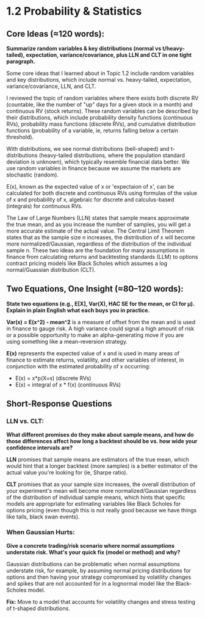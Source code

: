 # 1.2 Probability & Statistics

## Core Ideas (≈120 words):
**Summarize random variables & key distributions (normal vs t/heavy-tailed), expectation, variance/covariance, plus LLN and CLT in one tight paragraph.**

Some core ideas that I learned about in Topic 1.2 include random variables and key distributions, which include normal vs. heavy-tailed, expectation, variance/covariance, LLN, and CLT. 

I reviewed the topic of random variables where there exists both discrete RV (countable, like the number of "up" days for a given stock in a month) and continuous RV (stock returns). These random variables can be described by their distributions, which include probability density functions (continuous RVs), probability mass functions (discrete RVs), and cumulative distribution functions (probability of a variable, ie, returns falling below a certain threshold). 

With distributions, we see normal distributions (bell-shaped) and t-distributions (heavy-tailed distributions, where the population standard deviation is unknown), which typically resemble financial data better. We use random variables in finance because we assume the markets are stochastic (random). 

E(x), known as the expected value of x or 'expectaion of x', can be calculated for both discrete and continuous RVs using formulas of the value of x and probability of x, algebraic for discrete and calculus-based (integrals) for continuous RVs. 

The Law of Large Numbers (LLN) states that sample means approximate the true mean, and as you increase the number of samples, you will get a more accurate estimate of the actual value. The Central Limit Theorem states that as the sample size n increases, the distribution of x will become more normalized/Gaussian, regardless of the distribution of the individual sample n. These two ideas are the foundation for many assumptions in finance from calculating returns and backtesting standards (LLM) to options contract pricing models like Black Scholes which assumes a log normal/Guassian distribution (CLT).

## Two Equations, One Insight (≈80–120 words):
**State two equations (e.g., E[X], Var(X), HAC SE for the mean, or CI for μ). Explain in plain English what each buys you in practice.**

**Var(x) = E(x^2) - mean^2** is a measure of offset from the mean and is used in finance to gauge risk. A high variance could signal a high amount of risk or a possible opportunity to make an alpha-generating move if you are using something like a mean-reversion strategy. 

**E(x)** represents the expected value of x and is used in many areas of finance to estimate returns, volatility, and other variables of interest, in conjunction with the estimated probability of x occurring:
- E(x) = x*p(X=x) (discrete RVs) 
- E(x) = integral of x * f(x) (continuous RVs)

## Short-Response Questions

### LLN vs. CLT:
**What different promises do they make about sample means, and how do those differences affect how long a backtest should be vs. how wide your confidence intervals are?**

**LLN** promises that sample means are estimators of the true mean, which would hint that a longer backtest (more samples) is a better estimator of the actual value you're looking for (ie, Sharpe ratio). 

**CLT** promises that as your sample size increases, the overall distribution of your experiment's mean will become more normalized/Gaussian regardless of the distribution of individual sample means, which hints that specific models are appropriate for estimating variables like Black Scholes for options pricing (even though this is not really good because we have things like tails, black swan events).

### When Gaussian Hurts:
**Give a concrete trading/risk scenario where normal assumptions understate risk. What's your quick fix (model or method) and why?**

Gaussian distributions can be problematic when normal assumptions understate risk, for example, by assuming normal pricing distributions for options and then having your strategy compromised by volatility changes and spikes that are not accounted for in a lognormal model like the Black-Scholes model. 

**Fix:** Move to a model that accounts for volatility changes and stress testing of t-shaped distributions.